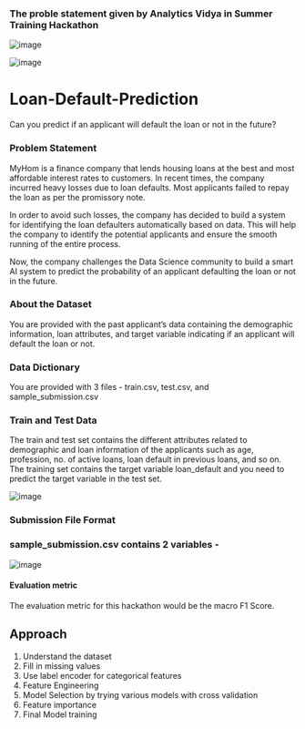 ### The proble statement given by Analytics Vidya in Summer Training Hackathon


![image](https://user-images.githubusercontent.com/56762253/182018810-f98ad76d-4bef-44fa-a98c-0307a201210b.png)


![image](https://user-images.githubusercontent.com/56762253/182018704-cded1c7f-f348-47a9-8319-6bf83e203e12.png)

# Loan-Default-Prediction
Can you predict if an applicant will default the loan or not in the future?

### Problem Statement

MyHom is a finance company that lends housing loans at the best and most affordable interest rates to customers. In recent times, the company incurred heavy losses due to loan defaults. Most applicants failed to repay the loan as per the promissory note.


In order to avoid such losses, the company has decided to build a system for identifying the loan defaulters automatically based on data. This will help the company to identify the potential applicants and ensure the smooth running of the entire process.


Now, the company challenges the Data Science community to build a smart AI system to predict the probability of an applicant defaulting the loan or not in the future.



### About the Dataset


You are provided with the past applicant’s data containing the demographic information, loan attributes, and target variable indicating if an applicant will default the loan or not.



### Data Dictionary


You are provided with 3 files - train.csv, test.csv, and sample_submission.csv



### Train and Test Data


The train and test set contains the different attributes related to demographic and loan information of the applicants such as age, profession, no. of active loans, loan default in previous loans, and so on. The training set contains the target variable loan_default and you need to predict the target variable in the test set.




![image](https://user-images.githubusercontent.com/56762253/182018500-6a800ce0-6e79-4cba-96ea-08bff6807ae7.png)





### Submission File Format


### sample_submission.csv contains 2 variables - 




![image](https://user-images.githubusercontent.com/56762253/182018539-95d8f73b-7d04-47a7-8e4c-db87c5f68edd.png)





#### Evaluation metric


The evaluation metric for this hackathon would be the macro F1 Score.


## Approach

1. Understand the dataset
2. Fill in missing values
3. Use label encoder for categorical features
4. Feature Engineering
5. Model Selection by trying various models with cross validation
6. Feature importance
7. Final Model training
